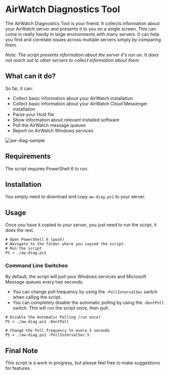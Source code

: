 # AirWatch Diagnostics Tool
The AirWatch Diagnostics Tool is your friend. It collects information about your AirWatch server and presents it to you on a single screen.
This can come in really handy in large environments with many servers. It can help you find and correlate issues across multiple servers simply by comparing them.

_Note: The script presents information about the server it's run on. It does not reach out to other servers to collect information about them._

## What can it do?
So far, it can:
- Collect basic information about your AirWatch installation
- Collect basic information about your AirWatch Cloud Messenger installation
- Parse your Host file
- Show information about relevant installed software
- Poll the AirWatch message queues
- Report on AirWatch Windows services

![aw-diag-sample](https://user-images.githubusercontent.com/11097710/52927681-9dfe8d80-33a0-11e9-8ee9-a11b20a500b1.png)

## Requirements
The script requires PowerShell 6 to run.

## Installation
You simply need to download and copy `aw-diag.ps1` to your server.

## Usage
Once you have it copied to your server, you just need to run the script, it does the rest.

```
# Open PowerShell 6 (pwsh)
# Navigate to the folder where you copied the script.
# Run the script
PS > ./aw-diag.ps1
```

### Command Line Switches
By default, the script will poll your Windows services and Microsoft Message queues every two seconds.
- You can change poll frequency by using the `-PollIntervalSec` switch when calling the script.
- You can completely disable the automatic polling by using the `-DontPoll` switch. This will run the script once, then quit.

```
# Disable the Automatic Polling (run once)
PS > ./aw-diag.ps1 -DontPoll

# Change the Poll frequency to every 5 seconds
PS > ./aw-diag.ps1 -PollIntervalSec 5
```

## Final Note
This script is a work in progress, but please feel free to make suggestions for features.
